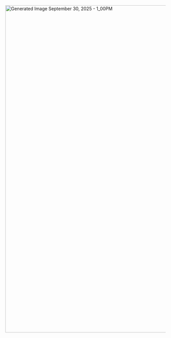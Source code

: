 <img width="1024" height="1024" alt="Generated Image September 30, 2025 - 1_00PM" src="https://github.com/user-attachments/assets/f91d6b48-8932-40c2-94f1-86d8aec1d5f3" />
